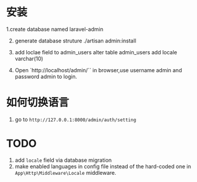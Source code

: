 #  安装

1.create database named laravel-admin

2. generate database struture
    ./artisan admin:install

3. add loclae field to admin_users
     alter table admin_users  add locale varchar(10)

4. Open `http://localhost/admin/`` in browser,use username admin and password admin to login.

# 如何切换语言

1. go to `http://127.0.0.1:8000/admin/auth/setting`


# TODO

1. add `locale` field via database migration
2. make enabled languages in config file instead of the  hard-coded one in `App\Http\Middleware\Locale` middleware.
